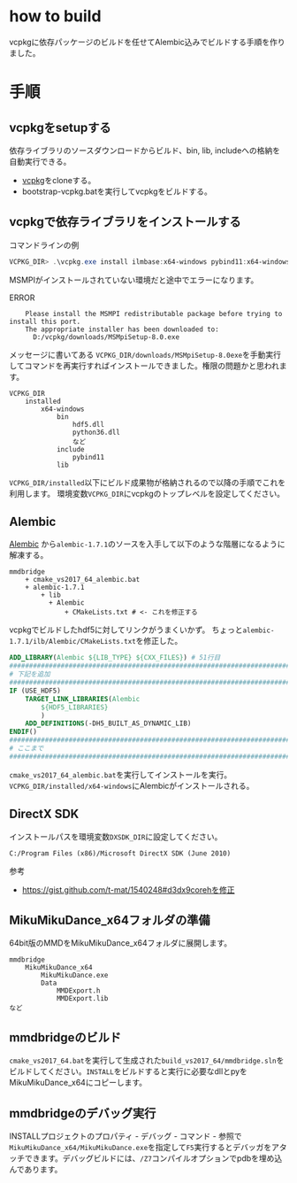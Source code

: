 # how to build
vcpkgに依存パッケージのビルドを任せてAlembic込みでビルドする手順を作りました。

# 手順

## vcpkgをsetupする
依存ライブラリのソースダウンロードからビルド、bin, lib, includeへの格納を自動実行できる。

* [vcpkg](https://github.com/Microsoft/vcpkg)をcloneする。
* bootstrap-vcpkg.batを実行してvcpkgをビルドする。

## vcpkgで依存ライブラリをインストールする

コマンドラインの例

```powershell
VCPKG_DIR> .\vcpkg.exe install ilmbase:x64-windows pybind11:x64-windows hdf5:x64-windows
```

MSMPIがインストールされていない環境だと途中でエラーになります。

ERROR
```
    Please install the MSMPI redistributable package before trying to install this port.
    The appropriate installer has been downloaded to:
      D:/vcpkg/downloads/MSMpiSetup-8.0.exe
```

メッセージに書いてある ``VCPKG_DIR/downloads/MSMpiSetup-8.0exe``を手動実行してコマンドを再実行すればインストールできました。権限の問題かと思われます。

```
VCPKG_DIR
    installed
        x64-windows
            bin
                hdf5.dll
                python36.dll
                など
            include
                pybind11
            lib
```

``VCPKG_DIR/installed``以下にビルド成果物が格納されるので以降の手順でこれを利用します。
環境変数``VCPKG_DIR``にvcpkgのトップレベルを設定してください。

## Alembic
[Alembic](https://github.com/alembic/alembic/releases)
から``alembic-1.7.1``のソースを入手して以下のような階層になるように解凍する。

```
mmdbridge
    + cmake_vs2017_64_alembic.bat
    + alembic-1.7.1
        + lib
          + Alembic
              + CMakeLists.txt # <- これを修正する
```

vcpkgでビルドしたhdf5に対してリンクがうまくいかず。
ちょっと``alembic-1.7.1/ilb/Alembic/CMakeLists.txt``を修正した。

```cmake
ADD_LIBRARY(Alembic ${LIB_TYPE} ${CXX_FILES}) # 51行目
##############################################################################
# 下記を追加
##############################################################################
IF (USE_HDF5)
    TARGET_LINK_LIBRARIES(Alembic 
        ${HDF5_LIBRARIES}
        )
    ADD_DEFINITIONS(-DH5_BUILT_AS_DYNAMIC_LIB)
ENDIF()
##############################################################################
# ここまで
##############################################################################
```

``cmake_vs2017_64_alembic.bat``を実行してインストールを実行。
``VCPKG_DIR/installed/x64-windows``にAlembicがインストールされる。

## DirectX SDK

インストールパスを環境変数``DXSDK_DIR``に設定してください。

``C:/Program Files (x86)/Microsoft DirectX SDK (June 2010)``

参考

* https://gist.github.com/t-mat/1540248#d3dx9corehを修正

## MikuMikuDance_x64フォルダの準備
64bit版のMMDをMikuMikuDance_x64フォルダに展開します。

```
mmdbridge
    MikuMikuDance_x64
        MikuMikuDance.exe
        Data
            MMDExport.h
            MMDExport.lib
など
```

## mmdbridgeのビルド
``cmake_vs2017_64.bat``を実行して生成された``build_vs2017_64/mmdbridge.sln``をビルドしてください。``INSTALL``をビルドすると実行に必要なdllとpyをMikuMikuDance_x64にコピーします。

## mmdbridgeのデバッグ実行
INSTALLプロジェクトのプロパティ - デバッグ - コマンド - 参照で``MikuMikuDance_x64/MikuMikuDance.exe``を指定して``F5``実行するとデバッガをアタッチできます。デバッグビルドには、``/Z7``コンパイルオプションでpdbを埋め込んであります。

